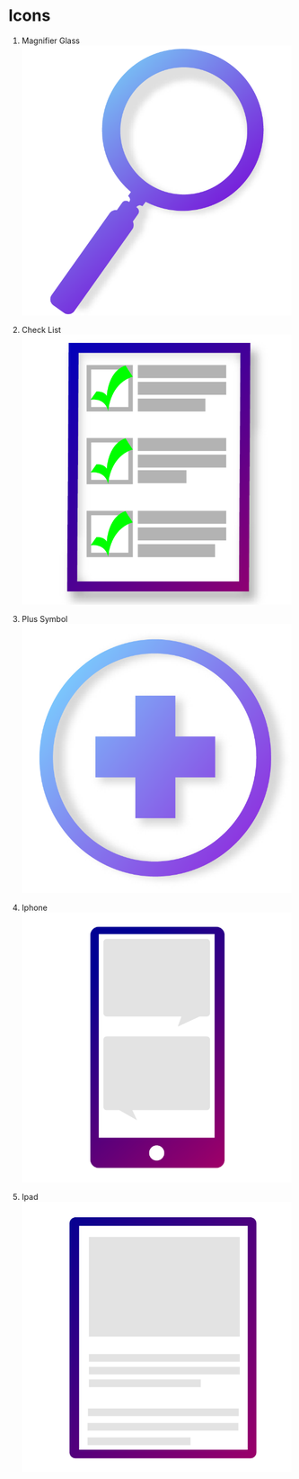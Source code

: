 
# Icons

1. Magnifier Glass
![Magnifier Glass](/Projects/Icons/Icons-1-01.png)

1. Check List
![Check List](/Projects/Icons/Icons-1-02.png)

1. Plus Symbol
![Plus Symbol](/Projects/Icons/Icons-1-03.png)

1. Iphone
![Iphone](/Projects/Icons/Icons-1-04.png)

1. Ipad
![Ipad](/Projects/Icons/Icons-1-05.png)
